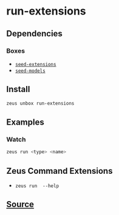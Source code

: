 
run-extensions
====================







## Dependencies
### Boxes
* [`seed-extensions`](seed-extensions.md)
* [`seed-models`](seed-models.md)




## Install
```bash
zeus unbox run-extensions
```
## Examples
### Watch 
```bash
zeus run <type> <name>
```

## Zeus Command Extensions
* ```zeus run  --help```








## [Source](https://github.com/liquidapps-io/zeus-sdk/tree/master/boxes/groups/core/run-extensions)